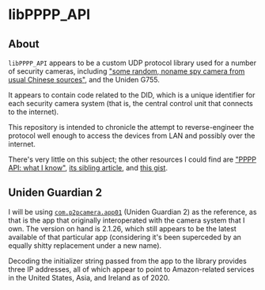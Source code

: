 # libPPPP_API

## About

`libPPPP_API` appears to be a custom UDP protocol library used for a number of security cameras,
including ["some random, noname spy camera from usual Chinese sources"][1], and the Uniden G755.

It appears to contain code related to the DID, which is a unique identifier for each security
camera system (that is, the central control unit that connects to the internet).

This repository is intended to chronicle the attempt to reverse-engineer the protocol well
enough to access the devices from LAN and possibly over the internet.

There's very little on this subject; the other resources I could find are
["PPPP API: what I know"][2], [its sibling article][1], and [this gist][3].

[1]: https://re-ws.pl/2018/05/security-analysis-of-spy-camera-sold-by-chinese-suppliers-iminicam-app/
[2]: https://re-ws.pl/2018/05/pppp-api-what-i-know/
[3]: https://gist.github.com/dannysperry/23fee9c11259e599fcbd

## Uniden Guardian 2

I will be using [`com.p2pcamera.app01`][unideng2] (Uniden Guardian 2) as the reference, as that
is the app that originally interoperated with the camera system that I own.  The version on hand
is 2.1.26, which still appears to be the latest available of that particular app
(considering it's been superceded by an equally shitty replacement under a new name).

Decoding the initializer string passed from the app to the library provides three IP addresses,
all of which appear to point to Amazon-related services in the United States, Asia, and Ireland
as of 2020.

[unideng2]: https://play.google.com/store/apps/details?id=com.p2pcamera.app01
